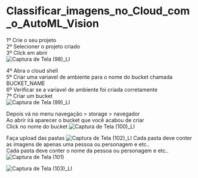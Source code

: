 # Classificar_imagens_no_Cloud_com_o_AutoML_Vision
1º Crie o seu projeto <br>
2º Selecioner o projeto criado <br>
3º Click em abrir <br>
![Captura de Tela (98)_LI](https://user-images.githubusercontent.com/49367122/77254327-2522d280-6c3f-11ea-9cd2-389735b2abb3.jpg)

4º Abra o cloud shell <br>
5º Criar uma variavel de ambiente para o nome do bucket chamada BUCKET_NAME <br>
6º Verificar se a variavel de ambiente foi criada corretamente <br>
7º Criar um bucket <br>
![Captura de Tela (99)_LI](https://user-images.githubusercontent.com/49367122/77254956-f9095080-6c42-11ea-8b40-80628d91d9f5.jpg)

Depois vá no menu navegação > storage > navegador <br>
Ao abrir irá aparecer o bucket que você acabou de criar <br>
Click no nome do bucket
![Captura de Tela (100)_LI](https://user-images.githubusercontent.com/49367122/77255340-5dc5aa80-6c45-11ea-882e-c1119817b4e2.jpg)

Faça upload das pastas
![Captura de Tela (102)_LI](https://user-images.githubusercontent.com/49367122/77255746-8a2ef600-6c48-11ea-9398-f01e9f467324.jpg)
Cada pasta deve conter as imagens de apenas uma pessoa ou personagem e etc.. <br>
Cada pasta deve conter o nome da pessoa ou personagem e etc.. 
![Captura de Tela (101)](https://user-images.githubusercontent.com/49367122/77255812-f90c4f00-6c48-11ea-8d52-35523bc82557.png)

![Captura de Tela (103)_LI](https://user-images.githubusercontent.com/49367122/77256291-0d058000-6c4c-11ea-9316-52c4b7ee9cd5.jpg)
